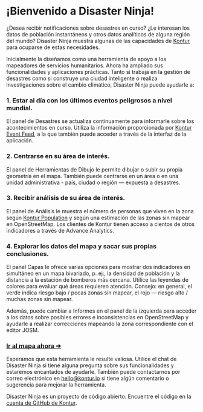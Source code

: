 ¡Bienvenido a Disaster Ninja!
=============================

¿Desea recibir notificaciones sobre desastres en curso? ¿Le interesan los datos de población instantáneos y otros datos analíticos de alguna región del mundo? Disaster Ninja muestra algunas de las capacidades de [Kontur](https://www.kontur.io/) para ocuparse de estas necesidades.

Inicialmente la diseñamos como una herramienta de apoyo a los mapeadores de servicios humanitarios. Ahora ha ampliado sus funcionalidades y aplicaciones prácticas. Tanto si trabaja en la gestión de desastres como si construye una ciudad inteligente o realiza investigaciones sobre el cambio climático, Disaster Ninja puede ayudarle a:

### 1. Estar al día con los últimos eventos peligrosos a nivel mundial.

El panel de Desastres se actualiza continuamente para informarle sobre los acontecimientos en curso. Utiliza la información proporcionada por [Kontur Event Feed](https://www.kontur.io/portfolio/event-feed/), a la que también puede acceder a través de la interfaz de la aplicación.

### 2. Centrarse en su área de interés.

El panel de Herramientas de Dibujo le permite dibujar o subir su propia geometría en el mapa. También puede centrarse en un área o en una unidad administrativa - país, ciudad o región — expuesta a desastres.

### 3. Recibir análisis de su área de interés.

El panel de Análisis le muestra el número de personas que viven en la zona según [Kontur Population](https://data.humdata.org/dataset/kontur-population-dataset) y según una estimación de las zonas sin mapear en OpenStreetMap. Los clientes de Kontur tienen acceso a cientos de otros indicadores a través de Advance Analytics.

### 4. Explorar los datos del mapa y sacar sus propias conclusiones.

El panel Capas le ofrece varias opciones para mostrar dos indicadores en simultáneo en un mapa bivariado, p. ej:, la densidad de población y la distancia a la estación de bomberos más cercana. Utilice las leyendas de colores para evaluar qué áreas requieren atención.
Consejo: en general, el verde indica riesgo bajo / pocas zonas sin mapear, el rojo — riesgo alto / muchas zonas sin mapear.

Además, puede cambiar a Informes en el panel de la izquierda para acceder a los datos sobre posibles errores e inconsistencias en OpenStreetMap y ayudarle a realizar correcciones mapeando la zona correspondiente con el editor JOSM.

### [Ir al mapa ahora ➜](/ "map")

Esperamos que esta herramienta le resulte valiosa. Utilice el chat de Disaster Ninja si tiene alguna pregunta sobre sus funcionalidades y estaremos encantados de ayudarle. También puede contactarnos por correo electrónico en [hello@kontur.io](mailto:hello@kontur.io) si tiene algún comentario o sugerencia para mejorar la herramienta.

Disaster Ninja es un proyecto de código abierto. Encuentre el código en la [cuenta de GitHub de Kontur](https://github.com/konturio).
